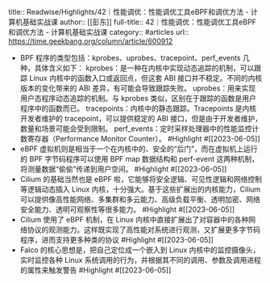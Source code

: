 title:: Readwise/Highlights/42｜性能调优：性能调优工具eBPF和调优方法 - 计算机基础实战课
author:: [[彭东]]
full-title:: 42｜性能调优：性能调优工具eBPF和调优方法 - 计算机基础实战课
category:: #articles
url:: https://time.geekbang.org/column/article/600912
- BPF 程序的类型包括：kprobes、uprobes、tracepoint、perf_events 几种，具体含义如下：
  kprobes：是一种在内核中实现动态追踪的机制，可以跟踪 Linux 内核中的函数入口或返回点，但这套 ABI 接口并不稳定。不同的内核版本的变化带来的 ABI 差异，有可能会导致跟踪失败。
  uprobes：用来实现用户态程序动态追踪的机制。与 kprobes 类似，区别在于跟踪的函数是用户程序中的函数而已。
  tracepoints：内核中的静态跟踪。Tracepoints 是内核开发者维护的 tracepoint，可以提供稳定的 ABI 接口，但是由于开发者维护，数量和场景可能会受到限制。
  perf_events：定时采样处理器中的性能监控计数寄存器（Performance Monitor Counter）。 #Highlight #[[2023-06-05]]
- eBPF 虚拟机则是相当于一个在内核中的、安全的“后门”，而在虚拟机上运行的 BPF 字节码程序可以使用 BPF map 数据结构和 perf-event 这两种机制，将测量数据“偷偷”传递到用户空间。 #Highlight #[[2023-06-05]]
- Cilium 的基础当然也是 eBPF 啦，它能够将安全逻辑、可见性逻辑和网络控制等逻辑动态插入 Linux 内核，十分强大。基于这些扩展出的内核能力，Cilium 可以提供像高性能网络、多集群和多云能力、高级负载平衡、透明加密、网络安全能力、透明可观察性等很多能力。 #Highlight #[[2023-06-05]]
- Cilium 使用了 eBPF 机制，在 Linux 内核中直接扩展出了对容器中的各种网络协议的观测能力。这样既实现了高性能对系统进行观测，又扩展更多字节码程序，进而支持更多种类的协议 #Highlight #[[2023-06-05]]
- Falco 的核心思想是，把自己定位成一个嵌入到 Linux 内核中的监控摄像头，实时监控各种 Linux 系统调用的行为，并根据其不同的调用、参数及调用进程的属性来触发警告 #Highlight #[[2023-06-05]]